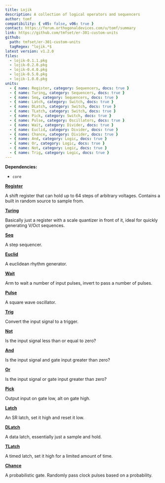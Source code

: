 ```yaml
---
title: Lojik
description: A collection of logical operators and sequencers
author: tomf
compatibility: { v05: false, v06: true }
contact: https://forum.orthogonaldevices.com/u/tomf/summary
link: https://github.com/tmfset/er-301-custom-units
github:
  path: tmfset/er-301-custom-units
  tagRegex: ^lojik.*$
latest version: v1.2.0
files:
  - lojik-0.1.1.pkg
  - lojik-0.2.0.pkg
  - lojik-0.4.0.pkg
  - lojik-0.5.0.pkg
  - lojik-1.0.0.pkg
units:
  - { name: Register, category: Sequencers, docs: true }
  - { name: Turing, category: Sequencers, docs: true }
  - { name: Seq, category: Sequencers, docs: true }
  - { name: Latch, category: Switch, docs: true }
  - { name: DLatch, category: Switch, docs: true }
  - { name: TLatch, category: Switch, docs: true }
  - { name: Pick, category: Switch, docs: true }
  - { name: Pulse, category: Oscillators, docs: true }
  - { name: Wait, category: Divider, docs: true }
  - { name: Euclid, category: Divider, docs: true }
  - { name: Chance, category: Divider, docs: true }
  - { name: And, category: Logic, docs: true }
  - { name: Or, category: Logic, docs: true }
  - { name: Not, category: Logic, docs: true }
  - { name: Trig, category: Logic, docs: true }
---
```


**Dependencies:**
* `core`

**[Register](/docs/lojik/register)** 
<md-img src="lojik/register.png" alt=""></md-img> 

A shift register that can hold up to 64 steps of arbitrary voltages. Contains a built in random source to sample from. 

**[Turing](/docs/lojik/turing)** 
<md-img src="lojik/turing.png" alt=""></md-img> 

Basically just a register with a scale quantizer in front of it, ideal for quickly generating V/Oct sequences. 


**[Seq](/docs/lojik/seq)** 
<md-img src="lojik/seq.png" alt=""></md-img> 

A step sequencer. 

**[Euclid](/docs/lojik/euclid)** 
<md-img src="lojik/euclid.png" alt=""></md-img>

<md-img src="lojik/euclid-ext.png" alt=""></md-img> 

A euclidean rhythm generator. 

**[Wait](/docs/lojik/wait)** 
<md-img src="lojik/wait.png" alt=""></md-img> 

Arm to wait a number of input pulses, invert to pass a number of pulses. 

**[Pulse](/docs/lojik/pulse)** 
<md-img src="lojik/pulse.png" alt=""></md-img> 

A square wave oscillator. 

**[Trig](/docs/lojik/trig)** 
<md-img src="lojik/trig.png" alt=""></md-img> 

Convert the input signal to a trigger. 

**[Not](/docs/lojik/not)** 
<md-img src="lojik/not.png" alt=""></md-img> 

Is the input signal less than or equal to zero? 

**[And](/docs/lojik/and)** 
<md-img src="lojik/and.png" alt=""></md-img> 

Is the input signal and gate input greater than zero? 

**[Or](/docs/lojik/or)** 
<md-img src="lojik/or.png" alt=""></md-img> 

Is the input signal or gate input greater than zero? 

**[Pick](/docs/lojik/pick)** 
<md-img src="lojik/pick.png" alt=""></md-img> 

Output input on gate low, alt on gate high. 

**[Latch](/docs/lojik/latch)** 
<md-img src="lojik/latch.png" alt=""></md-img> 

An SR latch, set it high and reset it low. 

**[DLatch](/docs/lojik/dlatch)** 
<md-img src="lojik/dlatch.png" alt=""></md-img> 

A data latch, essentially just a sample and hold. 

**[TLatch](/docs/lojik/tlatch)** 
<md-img src="lojik/tlatch.png" alt=""></md-img> 

A timed latch, set it high for a limited amount of time. 

**[Chance](/docs/lojik/chance)** 
<md-img src="lojik/chance.png" alt=""></md-img> 

A probabilistic gate. Randomly pass clock pulses based on a probability. 
